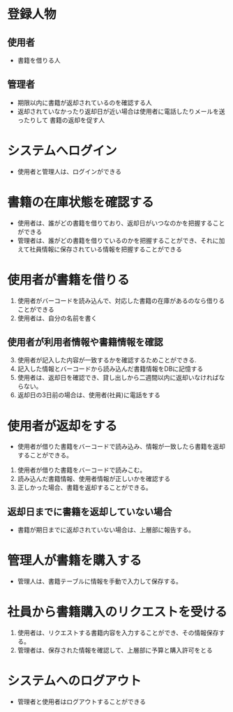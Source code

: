   # 登録人物
  ## 使用者
  - 書籍を借りる人
  ## 管理者
  - 期限以内に書籍が返却されているのを確認する人
  - 返却されていなかったり返却日が近い場合は使用者に電話したりメールを送ったりして
    書籍の返却を促す人


 # システムへログイン
 - 使用者と管理人は、ログインができる

 # 書籍の在庫状態を確認する
  - 使用者は、誰がどの書籍を借りており、返却日がいつなのかを把握することができる
  - 管理者は、誰がどの書籍を借りているのかを把握することができ、それに加えて社員情報に保存されている情報を把握することができる

 # 使用者が書籍を借りる
  1. 使用者がバーコードを読み込んで、対応した書籍の在庫があるのなら借りることができる
  2. 使用者は、自分の名前を書く
 ## 使用者が利用者情報や書籍情報を確認
  3. 使用者が記入した内容が一致するかを確認するためことができる.
  4. 記入した情報とバーコードから読み込んだ書籍情報をDBに記憶する
  5. 使用者は、返却日を確認でき、貸し出しから二週間以内に返却いなければならない。
  6. 返却日の3日前の場合は、使用者(社員)に電話をする


 # 使用者が返却をする
  - 使用者が借りた書籍をバーコードで読み込み、情報が一致したら書籍を返却することができる。
  1. 使用者が借りた書籍をバーコードで読みこむ。
  2. 読み込んだ書籍情報、使用者情報が正しいかを確認する
  3. 正しかった場合、書籍を返却することができる。

## 返却日までに書籍を返却していない場合
  - 書籍が期日までに返却されていない場合は、上層部に報告する。


 # 管理人が書籍を購入する
 - 管理人は、書籍テーブルに情報を手動で入力して保存する。

 # 社員から書籍購入のリクエストを受ける
 1. 使用者は、リクエストする書籍内容を入力することができ、その情報保存する。
 2. 管理者は、保存された情報を確認して、上層部に予算と購入許可をとる

 # システムへのログアウト
 - 管理者と使用者はログアウトすることができる
